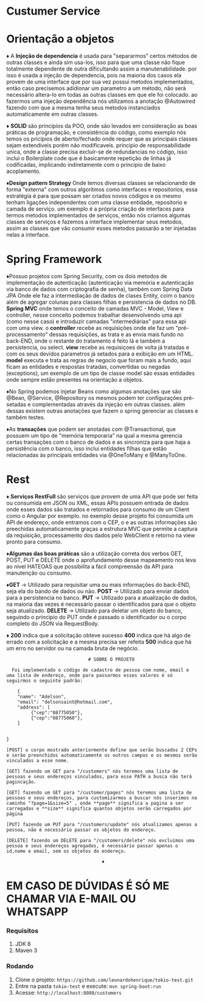 # Custumer Service

# Orientação a objetos

♦  A **Injeção de dependencia** é usada para "separarmos" certos métodos de outras classes e ainda sim usa-los, isso para que uma classe não fique totalmente dependente de outra dificultando assim a manutenabilidade.
por isso é usada a injeção de dependencia, pois na maioria dos casos ela provem de uma interface que por sua vez possui metodos implementados, então caso precisemos adidionar um parametro a um método, não será necessário altera-lo
em todas as outras classes em que ele foi colocado.
ao fazermos uma injeção dependência nós utilizamos a anotação @Autowired fazendo com que a mesma tenha seus metodos instanciados automaticamente em outras classes.

♦ **SOLID** são principios da POO, onde são levados em consideração as boas práticas de programação, e consistência do código, como exemplo nós temos os pricipios de aberto/fechado onde requer que as principais classes sejam extendiveis porém não modificaveis.
principio de responsabilidade unica, onde a classe precisa excluir-se de redundancias no código, isso inclui o Boilerplate code que é basicamente repetição de linhas já codificadas, implicando indiretamente com o principio de baixo acoplamento.

♦**Design pattern Strategy** Onde temos diversas classes se relacionando de forma "externa" com outros algoritmos como interfaces e repositorios, essa estratégia é para que possam ser criados novos códigos e os mesmo tenham ligações independentes com uma classe entidade, repositorio e camada de serviço.
um exemplo é a própria criação de interfaces para termos metodos implementados de serviços, então nós criamos algumas classes de serviços e fazemos a interface implementar seus metodos, assim as classes que vão consumir esses metodos passarão a ter injetadas
nelas a interface.

# Spring Framework

♦Possuo projetos com Spring Security, com os dois metodos de implementação de autenticação (autenticação via memória e autenticação via banco de dados com criptografia de senha), também com Spring Data JPA Onde ele faz a intermediação de dados de clases Entity, coim o banco
além de agregar colunas para classes filhas e persistencia de dados no DB. **Spring MVC** onde temos o conceito de camadas MVC -  Model, View e controller, nesse conceito podemos trabalhar desenvolvendo uma api (como nesse caso) e introduzir camadas "intermediárias"
para essa api com uma view. o **controller** recebe as requisições onde ele faz um "pré-processamento" dessas requisições, as trata e as envia mais fundo no back-END, onde o restante do tratamento é feito lá e também a persistencia, ou select.
**view** recebe as requisiçoes de volta já tratadas e com os seus devidos parametros já setados para a exibição em um HTML.
**model** executa e trata as regras de negocio que foram mais a fundo, aqui ficam as entidades e respostas tratadas, convertidas ou negadas (exceptions), um exemplo de um tipo de classe model são essas entidades onde sempre estão presentes na orientação a objetos.

♦No Spring podemos injetar Beans como algumas anotações que são @Bean, @Service, @Repository os mesmos podem ter configurações pré-setadas e complementadas através da injeção em outras classes. além dessas existem outras anotações que fazem o spring gerenciar as classes
e também testes.

♦As **transações** que podem ser anotadas com @Transactional, que possuem um tipo de "memória temporaria" na qual a mesma gerencia certas transações com o banco de dados e as sincroniza para que haja a persistência com o banco, isso inclui entidades filhas que estão relacionadas
às principais entidades via @OneToMany e @ManyToOne.

# Rest

♦ **Serviços RestFull** são serviços que provem de uma API que pode ser feita ou consumida em JSON ou XML, essas APIs possuem entrada de dados onde esses dados são tratados e retornados para consumo de um Client como o Angular por exemplo.
no exemplo desse projeto foi consumida um API de endereço, onde entramos com o CEP, o e as outras informações são preechidas automaticamente graças a estrutura MVC que permite a captura da requisição, processamento dos dados pelo WebClient e retorno na view
pronto para consumo.

♦**Algumas das boas práticas** são a utilização correta dos verbos GET, POST, PUT e DELETE onde o aprofundamento desse mapeamento nos leva ao nível HATEOAS que possibilita a fácil compreensão da API para manutenção ou consumo.

♦**GET** -> Utilizado para requisitar uma ou mais informações do back-END, seja ela do bando de dados ou não.
  **POST** -> Utilizado para enviar dados para a persistencia no banco.
  **PUT**  -> Utilizado para a atualização de dados, na maioria das vezes é necessário passar o identificados para que o objeto seja atualizado.
  **DELETE** -> Utilizado para deletar um objeto do banco, seguindo o principio do PUT onde é passado o identificador ou o corpo completo do JSON via RequestBody.
  
♦ **200** indica que a solicitação obteve sucesso
   **400**  indica que há algo de errado com a solicitação e a mesma precisa ser refeita
   **500** indica que há um erro no servidor ou na camada bruta de negócio.
   
                                  # SOBRE O PROJETO
	
	  Foi implementado o código de cadastro de pessoa com nome, email e uma lista de endereço, onde para passarmos esses valores é só seguirmos o seguinte padrão:
	  
	    {
        "name": "Adelson",
        "email": "delsonsaint@hotmail.com",
		"address": [
		     {"cep":"08775050"}, 
			 {"cep":"08775060"}, 
		]
        
     
    }
	
	[POST] o corpo mostrado anteriormente define que serão buscados 2 CEPs e serão preenchidos automaticamente os outros campos e os mesmos serão vinculados a esse nome.
	
	[GET] fazendo um GET para "/customers" nós teremos uma lista de pessoas e seus endereços vinculados, para esse PATH a busca não terá pagincação.
	
	[GET] fazendo um GET para "/customer/pages" nós teremos uma lista de pessoas e seus endereços, para customizarmos a buscar nós inserimos no caminho "?page=1&size=5" , onde **page** significa a pagina a ser carregadas e **size** significa quantos objetos serão carregados por página
	
	[PUT] fazendo um PUT para "/customers/update" nós atualizamos apenas a pessoa, não é necessário passar os objetos do endereço.
	
	[DELETE] fazendo um DELETE para "/customers/delete" nós excluimos uma pessoa e seus endereços agregados, é necessário passar apenas o id,nome e email, sem os objetos do endereço.
	
                                       ♦
# EM CASO DE DÚVIDAS É SÓ ME CHAMAR VIA E-MAIL OU WHATSAPP
	

### Requisitos

1. JDK 8
1. Maven 3

### Rodando

1. Clone o projeto: `https://github.com/leonardohenrique/tokio-test.git`
1. Entre na pasta `tokio-test` e execute: `mvn spring-boot:run`
1. Acesse: `http://localhost:8080/customers`



